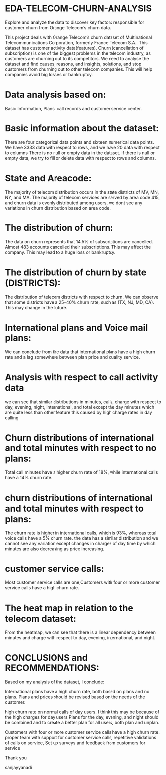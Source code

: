 # EDA-TELECOM-CHURN-ANALYSIS

Explore and analyze the data to discover key factors responsible for customer churn from Orange Telecom’s churn data.

This project deals with Orange Telecom’s churn dataset of Multinational Telecommunications Corporation, formerly France Telecom S.A.. This dataset has customer activity data(features). Churn (cancellation of subscription) is one of the biggest problems in the telecom industry, as customers are churning out to its competitors. We need to analyse the dataset and find causes, reasons, and insights, solutions, and stop customers from churning out to other telecom companies. This will help companies avoid big losses or bankruptcy.

<h1>Data analysis based on:</h1> 
Basic Information, Plans, call records and customer service center.

<h1>Basic information about the dataset:</h1> 
There are four categorical data points and sixteen numerical data points. 
We have 3333 data with respect to rows, and we have 20 data with respect to columns There is no null or empty data in the dataset. If there is null or empty data, we try to fill or delete data with respect to rows and columns.

<h1>State and Areacode:</h1> 
The majority of telecom distribution occurs in the state districts of MV, MN, NY, and MA.
The majority of telecom services are served by area code 415, and churn data is evenly distributed among users, we dont see any variations in churn distribution based on area code.

<h1>The distribution of churn:</h1>
The data on churn represents that 14.5% of subscriptions are cancelled. Almost 483 accounts cancelled their subscriptions. This may affect the company. This may lead to a huge loss or bankruptcy.

<h1>The distribution of churn by state (DISTRICTS):</h1>
The distribution of telecom districts with respect to churn. We can observe that some districts have a 25–40% churn rate, such as (TX, NJ, MD, CA). This may change in the future.

<h1>International plans and Voice mail plans:</h1>
We can conclude from the data that  international plans have a high churn rate and a lag somewhere between plan price and quality service.


<h1>Analysis with respect to call activity data</h1>
 we can see that similar distributions in minutes, calls, charge with respect to day, evening, night, international, and total except the day minutes which are quite less than other feature this caused by high charge rates in day calling

<h1>Churn distributions of international and total minutes with respect to no plans:</h1>
Total call minutes have a higher churn rate of 18%, while international calls have a 14% churn rate.

<h1>churn distributions of international and total minutes with respect to plans:</h1>
The churn rate is higher in international calls, which is 93%, whereas total voice calls have a 5% churn rate.
the data has a similar distribution and we cannot see any variation except changes in charges of day time by which minutes are also decreasing as price increasing.

<h1>customer service calls:</h1>
Most customer service calls are one,Customers with four or more customer service calls have a high churn rate.


<h1>The heat map in relation to the telecom dataset:</h1>
From the heatmap, we can see that there is a linear dependency between minutes and charge with respect to day, evening, international, and night.


<h1>CONCLUSIONS and RECOMMENDATIONS:</h1>
Based on my analysis of the dataset, I conclude:

International plans have a high churn rate, both based on plans and no plans. Plans and prices should be revised based on the needs of the customer.

high churn rate on normal calls of day users. I think this may be because of the high charges for day users Plans for the day, evening, and night should be combined and to create a better plan for all users, both plan and unplan.

Customers with four or more customer service calls have a high churn rate. proper team with support for customer service calls, repetitive validations of calls on service, Set up surveys and feedback from customers for service


Thank you

sanjayyanadi
